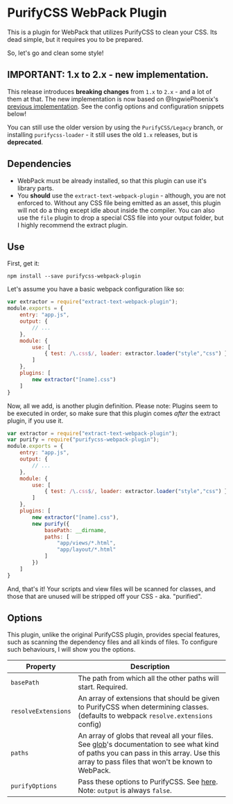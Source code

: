 # PurifyCSS WebPack Plugin

This is a plugin for WebPack that utilizes PurifyCSS to clean your CSS. Its dead simple, but it requires you to be prepared.

So, let's go and clean some style!

## IMPORTANT: 1.x to 2.x - new implementation.
This release introduces **breaking changes** from `1.x` to `2.x` - and a lot of them at that. The new implementation is now based on @IngwiePhoenix's [previous implementation](https://github.com/DragonsInn/bird3-purifycss-webpack-plugin). See the config options and configuration snippets below!

You can still use the older version by using the `PurifyCSS/Legacy` branch, or installing `purifycss-loader` - it still uses the old `1.x` releases, but is **deprecated**.

## Dependencies
- WebPack must be already installed, so that this plugin can use it's library parts.
- You **should** use the `extract-text-webpack-plugin` - although, you are not enforced to. Without any CSS file being emitted as an asset, this plugin will not do a thing except idle about inside the compiler. You can also use the `file` plugin to drop a special CSS file into your output folder, but I highly recommend the extract plugin.

## Use
First, get it:

    npm install --save purifycss-webpack-plugin

Let's assume you have a basic webpack configuration like so:

```javascript
var extractor = require("extract-text-webpack-plugin");
module.exports = {
    entry: "app.js",
    output: {
        // ...
    },
    module: {
        use: [
            { test: /\.css$/, loader: extractor.loader("style","css") }
        ]
    },
    plugins: [
        new extractor("[name].css")
    ]
}
```

Now, all we add, is another plugin definition. Please note: Plugins seem to be executed in order, so make sure that this plugin comes _after_ the extract plugin, if you use it.

```javascript
var extractor = require("extract-text-webpack-plugin");
var purify = require("purifycss-webpack-plugin");
module.exports = {
    entry: "app.js",
    output: {
        // ...
    },
    module: {
        use: [
            { test: /\.css$/, loader: extractor.loader("style","css") }
        ]
    },
    plugins: [
        new extractor("[name].css"),
        new purify({
            basePath: __dirname,
            paths: [
                "app/views/*.html",
                "app/layout/*.html"
            ]
        })
    ]
}
```

And, that's it! Your scripts and view files will be scanned for classes, and those that are unused will be stripped off your CSS - aka. "purified".

## Options
This plugin, unlike the original PurifyCSS plugin, provides special features, such as scanning the dependency files and all kinds of files. To configure such behaviours, I will show you the options.

| Property            | Description
|---------------------|------------
| `basePath`          | The path from which all the other paths will start. Required.
| `resolveExtensions` | An array of extensions that should be given to PurifyCSS when determining classes. (defaults to webpack `resolve.extensions` config)
| `paths`             | An array of globs that reveal all your files. See [glob](http://npmjs.org/glob)'s documentation to see what kind of paths you can pass in this array. Use this array to pass files that won't be known to WebPack.
| `purifyOptions`     | Pass these options to PurifyCSS. See [here](https://github.com/purifycss/purifycss#options-optional). Note: `output` is always `false`.
